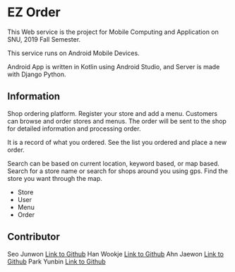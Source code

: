 # EZ Order

This Web service is the project for Mobile Computing and Application on SNU, 2019 Fall Semester.

This service runs on Android Mobile Devices.

Android App is written in Kotlin using Android Studio, and Server is made with Django Python.

## Information

Shop ordering platform.
Register your store and add a menu. Customers can browse and order stores and menus. The order will be sent to the shop for detailed information and processing order.

It is a record of what you ordered. See the list you ordered and place a new order.

Search can be based on current location, keyword based, or map based. Search for a store name or search for shops around you using gps. Find the store you want through the map.

- Store
- User
- Menu
- Order


## Contributor
Seo Junwon [Link to Github](https://github.com/givenone)
Han Wookje [Link to Github](https://github.com/wookjeHan)
Ahn Jaewon [Link to Github](https://github.com/haenah)
Park Yunbin [Link to Github](https://github.com/parkyunbin)

